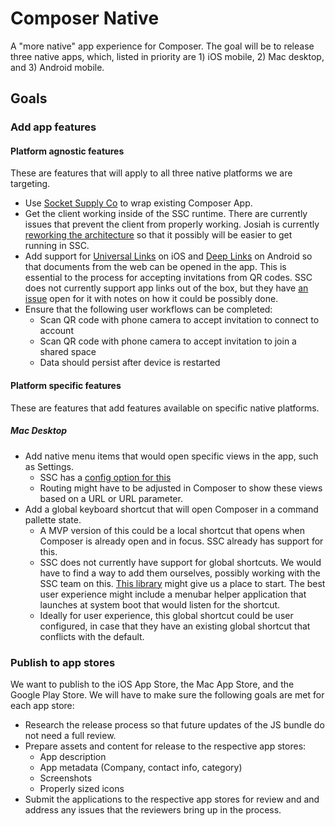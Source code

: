 # Composer Native

A "more native" app experience for Composer. The goal will be to release three native apps, which, listed in priority are 1) iOS mobile, 2) Mac desktop, and 3) Android mobile.

## Goals

### Add app features

#### Platform agnostic features

These are features that will apply to all three native platforms we are targeting.

- Use [Socket Supply Co](https://socketsupply.co/) to wrap existing Composer App.
- Get the client working inside of the SSC runtime. There are currently issues that prevent the client from properly working. Josiah is currently [reworking the architecture](https://github.com/orgs/dxos/discussions/4685) so that it possibly will be easier to get running in SSC.
- Add support for [Universal Links](https://developer.apple.com/ios/universal-links/) on iOS and [Deep Links](https://developer.android.com/training/app-links/deep-linking) on Android so that documents from the web can be opened in the app. This is essential to the process for accepting invitations from QR codes. SSC does not currently support app links out of the box, but they have [an issue](https://github.com/socketsupply/socket/issues/790) open for it with notes on how it could be possibly done.
- Ensure that the following user workflows can be completed:
  - Scan QR code with phone camera to accept invitation to connect to account
  - Scan QR code with phone camera to accept invitation to join a shared space
  - Data should persist after device is restarted

#### Platform specific features

These are features that add features available on specific native platforms.

##### Mac Desktop

- Add native menu items that would open specific views in the app, such as Settings.
  - SSC has a [config option for this](https://socketsupply.co/apis/#application_setsystemmenuoptions)
  - Routing might have to be adjusted in Composer to show these views based on a URL or URL parameter.
- Add a global keyboard shortcut that will open Composer in a command pallette state.
  - A MVP version of this could be a local shortcut that opens when Composer is already open and in focus. SSC already has support for this.
  - SSC does not currently have support for global shortcuts. We would have to find a way to add them ourselves, possibly working with the SSC team on this. [This library](https://github.com/soffes/HotKey) might give us a place to start. The best user experience might include a menubar helper application that launches at system boot that would listen for the shortcut.
  - Ideally for user experience, this global shortcut could be user configured, in case that they have an existing global shortcut that conflicts with the default.

### Publish to app stores

We want to publish to the iOS App Store, the Mac App Store, and the Google Play Store. We will have to make sure the following goals are met for each app store:

- Research the release process so that future updates of the JS bundle do not need a full review.
- Prepare assets and content for release to the respective app stores: 
  - App description
  - App metadata (Company, contact info, category)
  - Screenshots
  - Properly sized icons
- Submit the applications to the respective app stores for review and and address any issues that the reviewers bring up in the process.
